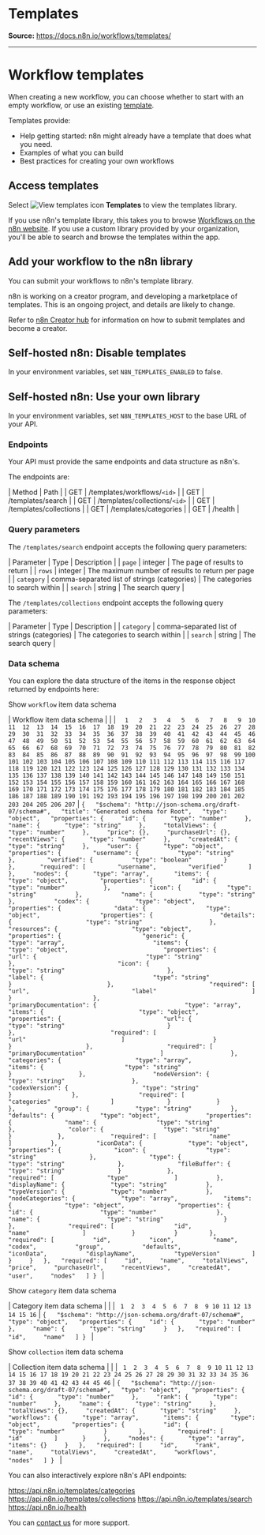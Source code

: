# Templates

**Source:** https://docs.n8n.io/workflows/templates/

---

# Workflow templates

When creating a new workflow, you can choose whether to start with an empty workflow, or use an existing [template](../../glossary/#template-n8n).

Templates provide:

- Help getting started: n8n might already have a template that does what you need.
- Examples of what you can build
- Best practices for creating your own workflows

## Access templates

Select ![View templates icon](../../_images/common-icons/templates.png) **Templates** to view the templates library.

If you use n8n's template library, this takes you to browse [Workflows on the n8n website](https://n8n.io/workflows/). If you use a custom library provided by your organization, you'll be able to search and browse the templates within the app.

## Add your workflow to the n8n library

You can submit your workflows to n8n's template library.

n8n is working on a creator program, and developing a marketplace of templates. This is an ongoing project, and details are likely to change.

Refer to [n8n Creator hub](https://www.notion.so/n8n/n8n-Creator-hub-7bd2cbe0fce0449198ecb23ff4a2f76f) for information on how to submit templates and become a creator.

## Self-hosted n8n: Disable templates

In your environment variables, set `N8N_TEMPLATES_ENABLED` to false.

## Self-hosted n8n: Use your own library

In your environment variables, set `N8N_TEMPLATES_HOST` to the base URL of your API.

### Endpoints

Your API must provide the same endpoints and data structure as n8n's.

The endpoints are:

| Method | Path |
| GET | /templates/workflows/`<id>` |
| GET | /templates/search |
| GET | /templates/collections/`<id>` |
| GET | /templates/collections |
| GET | /templates/categories |
| GET | /health |

### Query parameters

The `/templates/search` endpoint accepts the following query parameters:

| Parameter | Type | Description |
| `page` | integer | The page of results to return |
| `rows` | integer | The maximum number of results to return per page |
| `category` | comma-separated list of strings (categories) | The categories to search within |
| `search` | string | The search query |

The `/templates/collections` endpoint accepts the following query parameters:

| Parameter | Type | Description |
| `category` | comma-separated list of strings (categories) | The categories to search within |
| `search` | string | The search query |

### Data schema

You can explore the data structure of the items in the response object returned by endpoints here:

Show `workflow` item data schema

| Workflow item data schema | |
| ```   1   2   3   4   5   6   7   8   9  10  11  12  13  14  15  16  17  18  19  20  21  22  23  24  25  26  27  28  29  30  31  32  33  34  35  36  37  38  39  40  41  42  43  44  45  46  47  48  49  50  51  52  53  54  55  56  57  58  59  60  61  62  63  64  65  66  67  68  69  70  71  72  73  74  75  76  77  78  79  80  81  82  83  84  85  86  87  88  89  90  91  92  93  94  95  96  97  98  99 100 101 102 103 104 105 106 107 108 109 110 111 112 113 114 115 116 117 118 119 120 121 122 123 124 125 126 127 128 129 130 131 132 133 134 135 136 137 138 139 140 141 142 143 144 145 146 147 148 149 150 151 152 153 154 155 156 157 158 159 160 161 162 163 164 165 166 167 168 169 170 171 172 173 174 175 176 177 178 179 180 181 182 183 184 185 186 187 188 189 190 191 192 193 194 195 196 197 198 199 200 201 202 203 204 205 206 207 ``` | ``` {   "$schema": "http://json-schema.org/draft-07/schema#",   "title": "Generated schema for Root",   "type": "object",   "properties": {     "id": {       "type": "number"     },     "name": {       "type": "string"     },     "totalViews": {       "type": "number"     },     "price": {},     "purchaseUrl": {},     "recentViews": {       "type": "number"     },     "createdAt": {       "type": "string"     },     "user": {       "type": "object",       "properties": {         "username": {           "type": "string"         },         "verified": {           "type": "boolean"         }       },       "required": [         "username",         "verified"       ]     },     "nodes": {       "type": "array",       "items": {         "type": "object",         "properties": {           "id": {             "type": "number"           },           "icon": {             "type": "string"           },           "name": {             "type": "string"           },           "codex": {             "type": "object",             "properties": {               "data": {                 "type": "object",                 "properties": {                   "details": {                     "type": "string"                   },                   "resources": {                     "type": "object",                     "properties": {                       "generic": {                         "type": "array",                         "items": {                           "type": "object",                           "properties": {                             "url": {                               "type": "string"                             },                             "icon": {                               "type": "string"                             },                             "label": {                               "type": "string"                             }                           },                           "required": [                             "url",                             "label"                           ]                         }                       },                       "primaryDocumentation": {                         "type": "array",                         "items": {                           "type": "object",                           "properties": {                             "url": {                               "type": "string"                             }                           },                           "required": [                             "url"                           ]                         }                       }                     },                     "required": [                       "primaryDocumentation"                     ]                   },                   "categories": {                     "type": "array",                     "items": {                       "type": "string"                     }                   },                   "nodeVersion": {                     "type": "string"                   },                   "codexVersion": {                     "type": "string"                   }                 },                 "required": [                   "categories"                 ]               }             }           },           "group": {             "type": "string"           },           "defaults": {             "type": "object",             "properties": {               "name": {                 "type": "string"               },               "color": {                 "type": "string"               }             },             "required": [               "name"             ]           },           "iconData": {             "type": "object",             "properties": {               "icon": {                 "type": "string"               },               "type": {                 "type": "string"               },               "fileBuffer": {                 "type": "string"               }             },             "required": [               "type"             ]           },           "displayName": {             "type": "string"           },           "typeVersion": {             "type": "number"           },           "nodeCategories": {             "type": "array",             "items": {               "type": "object",               "properties": {                 "id": {                   "type": "number"                 },                 "name": {                   "type": "string"                 }               },               "required": [                 "id",                 "name"               ]             }           }         },         "required": [           "id",           "icon",           "name",           "codex",           "group",           "defaults",           "iconData",           "displayName",           "typeVersion"         ]       }     }   },   "required": [     "id",     "name",     "totalViews",     "price",     "purchaseUrl",     "recentViews",     "createdAt",     "user",     "nodes"   ] }  ``` |

Show `category` item data schema

| Category item data schema | |
| ```  1  2  3  4  5  6  7  8  9 10 11 12 13 14 15 16 ``` | ``` {   "$schema": "http://json-schema.org/draft-07/schema#",   "type": "object",   "properties": {     "id": {       "type": "number"     },     "name": {       "type": "string"     }   },   "required": [     "id",     "name"   ] }  ``` |

Show `collection` item data schema

| Collection item data schema | |
| ```  1  2  3  4  5  6  7  8  9 10 11 12 13 14 15 16 17 18 19 20 21 22 23 24 25 26 27 28 29 30 31 32 33 34 35 36 37 38 39 40 41 42 43 44 45 46 ``` | ``` {   "$schema": "http://json-schema.org/draft-07/schema#",   "type": "object",   "properties": {     "id": {       "type": "number"     },     "rank": {       "type": "number"     },     "name": {       "type": "string"     },     "totalViews": {},     "createdAt": {       "type": "string"     },     "workflows": {       "type": "array",       "items": {         "type": "object",         "properties": {           "id": {             "type": "number"           }         },         "required": [           "id"         ]       }     },     "nodes": {       "type": "array",       "items": {}     }   },   "required": [     "id",     "rank",     "name",     "totalViews",     "createdAt",     "workflows",     "nodes"   ] }  ``` |

You can also interactively explore n8n's API endpoints:

<https://api.n8n.io/templates/categories>
<https://api.n8n.io/templates/collections>
<https://api.n8n.io/templates/search>
<https://api.n8n.io/health>

You can [contact us](mailto:help@n8n.io) for more support.
